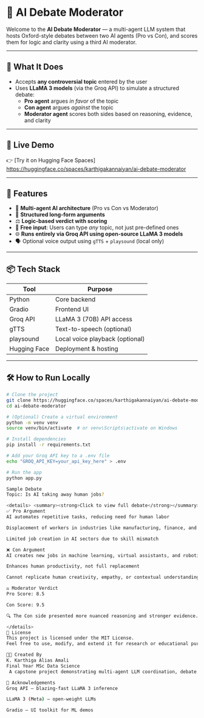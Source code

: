 # 🤖 AI Debate Moderator

Welcome to the **AI Debate Moderator** — a multi-agent LLM system that hosts Oxford-style debates between two AI agents (Pro vs Con), and scores them for logic and clarity using a third AI moderator.

---

## 🧠 What It Does

- Accepts **any controversial topic** entered by the user
- Uses **LLaMA 3 models** (via the Groq API) to simulate a structured debate:
  - **Pro agent** argues *in favor* of the topic
  - **Con agent** argues *against* the topic
  - **Moderator agent** scores both sides based on reasoning, evidence, and clarity

---

## 🚀 Live Demo

👉 [Try it on Hugging Face Spaces]
https://huggingface.co/spaces/karthigakannaiyan/ai-debate-moderator

---

## 🎯 Features

- 🧠 **Multi-agent AI architecture** (Pro vs Con vs Moderator)
- 📜 **Structured long-form arguments**
- ⚖️ **Logic-based verdict with scoring**
- 💬 **Free input**: Users can type *any* topic, not just pre-defined ones
- 🌐 **Runs entirely via Groq API using open-source LLaMA 3 models**
- 🗣️ Optional voice output using `gTTS` + `playsound` (local only)

---

## 📦 Tech Stack

| Tool         | Purpose                          |
|--------------|----------------------------------|
| Python       | Core backend                     |
| Gradio       | Frontend UI                      |
| Groq API     | LLaMA 3 (70B) API access         |
| gTTS         | Text-to-speech (optional)        |
| playsound    | Local voice playback (optional)  |
| Hugging Face | Deployment & hosting             |

---

## 🛠️ How to Run Locally

```bash
# Clone the project
git clone https://huggingface.co/spaces/karthigakannaiyan/ai-debate-moderator
cd ai-debate-moderator

# (Optional) Create a virtual environment
python -m venv venv
source venv/bin/activate  # or venv\Scripts\activate on Windows

# Install dependencies
pip install -r requirements.txt

# Add your Groq API key to a .env file
echo "GROQ_API_KEY=your_api_key_here" > .env

# Run the app
python app.py

Sample Debate
Topic: Is AI taking away human jobs?

<details> <summary><strong>Click to view full debate</strong></summary>
✅ Pro Argument
AI automates repetitive tasks, reducing need for human labor

Displacement of workers in industries like manufacturing, finance, and transport

Limited job creation in AI sectors due to skill mismatch

❌ Con Argument
AI creates new jobs in machine learning, virtual assistants, and robotics

Enhances human productivity, not full replacement

Cannot replicate human creativity, empathy, or contextual understanding

⚖️ Moderator Verdict
Pro Score: 8.5

Con Score: 9.5

🔍 The Con side presented more nuanced reasoning and stronger evidence. Therefore, the moderator favors the Con position.

</details>
📄 License
This project is licensed under the MIT License.
Feel free to use, modify, and extend it for research or educational purposes.

👩‍🎓 Created By
K. Karthiga Alias Amali
Final Year MSc Data Science
 A capstone project demonstrating multi-agent LLM coordination, debate scoring, and ethical AI reasoning.

🌟 Acknowledgements
Groq API – blazing-fast LLaMA 3 inference

LLaMA 3 (Meta) – open-weight LLMs

Gradio – UI toolkit for ML demos
